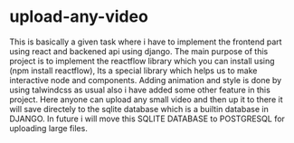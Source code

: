 # upload-any-video
This is basically a given task where i have to implement the frontend part using react and backened api using django. The main purpose of this project is to implement the reactflow library which you can install using (npm install reactflow), Its a special library which helps us to make interactive node and components. Adding animation and style is done by using talwindcss as usual also i have added some other feature in this project. Here anyone can upload any small video and then up it to there it will save directely to the sqlite database which is a builtin database in DJANGO. In future i will move this SQLITE DATABASE to POSTGRESQL for uploading large files.
